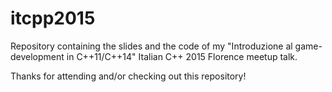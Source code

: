 itcpp2015
==========

Repository containing the slides and the code of my "Introduzione al game-development in C++11/C++14" Italian C++ 2015 Florence meetup talk.

Thanks for attending and/or checking out this repository!